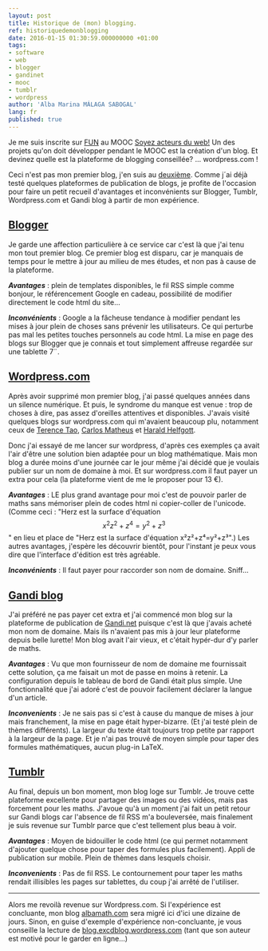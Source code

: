 ```yaml
---
layout: post
title: Historique de (mon) blogging.
ref: historiquedemonblogging
date: 2016-01-15 01:30:59.000000000 +01:00
tags:
- software
- web
- blogger
- gandinet
- mooc
- tumblr
- wordpress
author: 'Alba Marina MÁLAGA SABOGAL'
lang: fr
published: true
---
```


Je me suis inscrite sur [FUN](http://www.france-universite-numerique-mooc.fr) au MOOC [Soyez acteurs du web!](https://www.france-universite-numerique-mooc.fr/courses/MinesTelecom/04005S03/session03/about) Un des projets qu'on doit développer pendant le MOOC est la création d'un blog. Et devinez quelle est la plateforme de blogging conseillée? ... wordpress.com !

Ceci n'est pas mon premier blog, j'en suis au [deuxième](http://albamath.com). Comme j´ai déjà testé quelques plateformes de publication de blogs, je profite de l'occasion pour faire un petit recueil d'avantages et inconvénients sur Blogger, Tumblr, Wordpress.com et Gandi blog à partir de mon expérience.

[Blogger](http://www.blogspot.com)
--------------------------------------

Je garde une affection particulière à ce service car c'est là que j'ai tenu mon tout premier blog. Ce premier blog est disparu, car je manquais de temps pour le mettre à jour au milieu de mes études, et non pas à cause de la plateforme.

***Avantages*** : plein de templates disponibles, le fil RSS simple comme bonjour, le référencement Google en cadeau, possibilité de modifier directement le code html du site...

***Inconvénients*** : Google a la fâcheuse tendance à modifier pendant les mises à jour plein de choses sans prévenir les utilisateurs. Ce qui perturbe pas mal les petites touches personnels au code html. La mise en page des blogs sur Blogger que je connais et tout simplement affreuse regardée sur une tablette 7¨.

[Wordpress.com](http://www.wordpress.com)
-----------------------------------------

Après avoir supprimé mon premier blog, j'ai passé quelques années dans un silence numérique. Et puis, le syndrome du manque est venue : trop de choses à dire, pas assez d'oreilles attentives et disponibles. J'avais visité quelques blogs sur wordpress.com qui m'avaient beaucoup plu, notamment ceux de [Terence Tao](http://terrytao.wordpress.com/), [Carlos Matheus](https://matheuscmss.wordpress.com/) et [Harald Helfgott](http://valuevar.wordpress.com).

Donc j'ai essayé de me lancer sur wordpress, d'après ces exemples ça avait l'air d'être une solution bien adaptée pour un blog mathématique. Mais mon blog a durée moins d'une journée car le jour même j'ai décidé que je voulais publier sur un nom de domaine à moi. Et sur wordpress.com il faut payer un extra pour cela (la plateforme vient de me le proposer pour 13 €).

***Avantages*** : LE plus grand avantage pour moi c'est de pouvoir parler de maths sans mémoriser plein de codes html ni copier-coller de l'unicode. (Comme ceci : "Herz est la surface d'équation $$x^2z^2+z^4=y^2+z^3$$" en lieu et place de "Herz est la surface d'équation x²z²+z⁴=y²+z³".) Les autres avantages, j'espère les découvrir bientôt, pour l'instant je peux vous dire que l'interface d'édition est très agréable.

***Inconvénients*** : Il faut payer pour raccorder son nom de domaine. Sniff...

[Gandi blog](http://www.gandi.net/domaine/blog)
-----------------------------------------------

J'ai préféré ne pas payer cet extra et j'ai commencé mon blog sur la plateforme de publication de [Gandi.net](http://www.gandi.net) puisque c'est là que j'avais acheté mon nom de domaine. Mais ils n'avaient pas mis à jour leur plateforme depuis belle lurette! Mon blog avait l'air vieux, et c'était hypér-dur d'y parler de maths.

***Avantages*** : Vu que mon fournisseur de nom de domaine me fournissait cette solution, ça me faisait un mot de passe en moins à retenir. La configuration depuis le tableau de bord de Gandi était plus simple. Une fonctionnalité que j'ai adoré c'est de pouvoir facilement déclarer la langue d'un article.

***Inconvenients*** : Je ne sais pas si c'est à cause du manque de mises à jour mais franchement, la mise en page était hyper-bizarre. (Et j'ai testé plein de thèmes différents). La largeur du texte était toujours trop petite par rapport à la largeur de la page. Et je n'ai pas trouvé de moyen simple pour taper des formules mathématiques, aucun plug-in LaTeX.

[Tumblr](http://www.tumblr.com)
-----------------------------------

Au final, depuis un bon moment, mon blog loge sur Tumblr. Je trouve cette plateforme excellente pour partager des images ou des vidéos, mais pas forcement pour les maths. J'avoue qu'à un moment j'ai fait un petit retour sur Gandi blogs car l'absence de fil RSS m'a bouleversée, mais finalement je suis revenue sur Tumblr parce que c'est tellement plus beau à voir.

***Avantages*** : Moyen de bidouiller le code html (ce qui permet notamment d'ajouter quelque chose pour taper des formules plus facilement). Appli de publication sur mobile. Plein de thèmes dans lesquels choisir.

***Inconvenients*** : Pas de fil RSS. Le contournement pour taper les maths rendait illisibles les pages sur tablettes, du coup j'ai arrêté de l'utiliser.

------------------------------------------------------------------------

Alors me revoilà revenue sur Wordpress.com. Si l'expérience est concluante, mon blog [albamath.com](http://albamath.com) sera migré ici d'ici une dizaine de jours. Sinon, en guise d'exemple d'expérience non-concluante, je vous conseille la lecture de [blog.excdblog.wordpress.com](http://blog.excdblog.wordpress.com/) (tant que son auteur est motivé pour le garder en ligne...)
